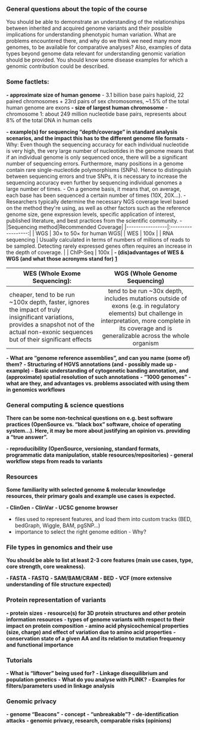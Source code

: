 ### General questions about the topic of the course
You should be able to demonstrate an understanding of the relationships between inherited and acquired genome variants and their possible implications for understanding phenotypic human variation. What are problems encountered there, and why do we think we need many more genomes, to be available for comparative analyses? Also, examples of data types beyond genome data relevant for understanding genomic variation should be provided. You should know some disease examples for which a genomic contribution could be described.

### Some factlets:
**- approximate size of human genome**
    - 3.1 billion base pairs haploid, 22 paired chromosomes + 23rd pairs of sex chromosomes, ~1.5% of the total human genome are exons
**- size of largest human chromosome**
    - chromosome 1: about 249 million nucleotide base pairs, represents about 8% of the total DNA in human cells
    
**- example(s) for sequencing “depth/coverage” in standard analysis scenarios, and the impact this has to the different genome file formats**
    - Why: Even though the sequencing accuracy for each individual nucleotide is very high, the very large number of nucleotides in the genome means that if an individual genome is only sequenced once, there will be a significant number of sequencing errors. Furthermore, many positions in a genome contain rare single-nucleotide polymorphisms (SNPs). Hence to distinguish between sequencing errors and true SNPs, it is necessary to increase the sequencing accuracy even further by sequencing individual genomes a large number of times. 
    - On a genome basis, it means that, on average, each base has been sequenced a certain number of times (10X, 20X...).
    - Researchers typically determine the necessary NGS coverage level based on the method they're using, as well as other factors such as the reference genome size, gene expression levels, specific application of interest, published literature, and best practices from the scientific community.
    - |Sequencing method|Recommended Coverage|
      |-----------------|:------------------:|
      | WGS | 30× to 50× for human WGS|
      | WES | 100x |
      | RNA sequencing | Usually calculated in terms of numbers of millions of reads to be sampled. Detecting rarely expressed genes often requires an increase in the depth of coverage. |
      | ChIP-Seq  | 100x  |
**- (dis)advantages of WES & WGS (and what those acronyms stand for) [1](https://www.mlo-online.com/molecular/dna-rna/article/13017563/wes-vs-wgs-why-the-exome-isnt-the-whole-story-and-sometimes-when-its-better)**

|WES (Whole Exome Sequencing): | WGS (Whole Genome Sequencing)|  
|------------------------------|:----------------------------:|
| cheaper, tend to be run ~100x depth, faster, ignores the impact of truly insignificant variations, provides a snapshot not of the actual non-exonic sequences but of their significant effects | tend to be run ~30x depth, includes mutations outside of exons (e.g. in regulatory elements) but challenge in interpretation, more complete in its coverage and is generalizable across the whole organism|
    
    
**- What are “genome reference assemblies”, and can you name (some of) them?**
**- Structuring of HGVS annotations (and - possibly made up - example)**
**- Basic understanding of cytogenetic banding annotation, and (approximate) spatial resolution of such annotations**
**- “1000 genomes” - what are they, and advantages vs. problems associated with using them in genomics workflows**
### General computing & science questions
**There can be some non-technical questions on e.g. best software practices (OpenSource vs. “black box” software, choice of operating system…). Here, it may be more about justifying an opinion vs. providing a “true answer”.**

**- reproducibility (OpenSource, versioning, standard formats, programmatic data manipulation, stable resources/repositories)**
**- general workflow steps from reads to variants**
### Resources
**Some familiarity with selected genome & molecular knowledge resources, their primary goals and example use cases is expected.**

**- ClinGen**
**- ClinVar**
**- UCSC genome browser**
  - files used to represent features, and load them into custom tracks (BED, bedGraph, Wiggle, BAM, pgSNP…)
  - importance to select the right genome edition - Why?
  
### File types in genomics and their use
**You should be able to list at least 2-3 core features (main use cases, type, core strength, core weakness).**

**- FASTA**
**- FASTQ**
**- SAM/BAM/CRAM**
**- BED**
**- VCF (more extensive understanding of file structure expected)**

### Protein representation of variants
**- protein sizes**
**- resource(s) for 3D protein structures and other protein information resources**
**- types of genome variants with respect to their impact on protein composition**
**- amino acid physicochemical properties (size, charge) and effect of variation due to amino acid properties**
**- conservation state of a given AA and its relation to mutation frequency and functional importance**

### Tutorials
**- What is “liftover” being used for?**
**- Linkage disequilibrium and population genetics**
  **- What do you analyse with PLINK?**
  **- Examples for filters/parameters used in linkage analysis**
  
### Genomic privacy
**- genome “Beacons”**
  **- concept**
  **- “unbreakable”?**
**- de-identification attacks**
**- genomic privacy, research, comparable risks (opinions)**
